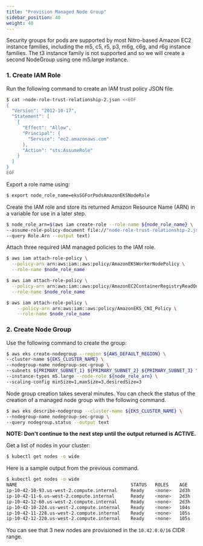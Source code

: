 ```yaml
---
title: "Provision Managed Node Group"
sidebar_position: 40
weight: 40
---
```


Security groups for pods are supported by most Nitro-based Amazon EC2 instance families, including the m5, c5, r5, p3, m6g, c6g, and r6g instance families. The t3 instance family is not supported and so we will create a second NodeGroup using one m5.large instance.

### 1. Create IAM Role

Run the following command to create an IAM trust policy JSON file.

```bash
$ cat >node-role-trust-relationship-2.json <<EOF
{
  "Version": "2012-10-17",
  "Statement": [
    {
      "Effect": "Allow",
      "Principal": {
        "Service": "ec2.amazonaws.com"
      },
      "Action": "sts:AssumeRole"
    }
  ]
}
EOF
```

Export a role name using:

```bash
$ export node_role_name=eksSGForPodsAmazonEKSNodeRole
```

Create the IAM role and store its returned Amazon Resource Name (ARN) in a variable for use in a later step.

```bash
$ node_role_arn=$(aws iam create-role --role-name ${node_role_name} \
--assume-role-policy-document file://"node-role-trust-relationship-2.json" \
--query Role.Arn --output text)
```

Attach three required IAM managed policies to the IAM role.

```bash
$ aws iam attach-role-policy \
  --policy-arn arn:aws:iam::aws:policy/AmazonEKSWorkerNodePolicy \
  --role-name $node_role_name

$ aws iam attach-role-policy \
  --policy-arn arn:aws:iam::aws:policy/AmazonEC2ContainerRegistryReadOnly \
  --role-name $node_role_name

$ aws iam attach-role-policy \
    --policy-arn arn:aws:iam::aws:policy/AmazonEKS_CNI_Policy \
    --role-name $node_role_name
```

### 2. Create Node Group

Use the following command to create the group:

```bash
$ aws eks create-nodegroup --region ${AWS_DEFAULT_REGION} \
--cluster-name ${EKS_CLUSTER_NAME} \
--nodegroup-name nodegroup-sec-group \
--subnets ${PRIMARY_SUBNET_1} ${PRIMARY_SUBNET_2} ${PRIMARY_SUBNET_3} \
--instance-types m5.large --node-role ${node_role_arn} \
--scaling-config minSize=1,maxSize=3,desiredSize=3
```

Node group creation takes several minutes. You can check the status of the creation of a managed node group with the following command.

```bash
$ aws eks describe-nodegroup --cluster-name ${EKS_CLUSTER_NAME} \
--nodegroup-name nodegroup-sec-group \
--query nodegroup.status --output text
```

**NOTE: Don't continue to the next step until the output returned is ACTIVE.**

Get a list of nodes in your cluster:

```bash
$ kubectl get nodes -o wide
```

Here is a sample output from the previous command.

```bash
$ kubectl get nodes -o wide
NAME                                          STATUS   ROLES    AGE    VERSION               INTERNAL-IP     EXTERNAL-IP   OS-IMAGE         KERNEL-VERSION                 CONTAINER-RUNTIME
ip-10-42-10-93.us-west-2.compute.internal     Ready    <none>   2d3h   v1.23.9-eks-ba74326   10.42.10.93     <none>        Amazon Linux 2   5.4.209-116.367.amzn2.x86_64   docker://20.10.17
ip-10-42-11-6.us-west-2.compute.internal      Ready    <none>   2d3h   v1.23.9-eks-ba74326   10.42.11.6      <none>        Amazon Linux 2   5.4.209-116.367.amzn2.x86_64   docker://20.10.17
ip-10-42-12-60.us-west-2.compute.internal     Ready    <none>   2d3h   v1.23.9-eks-ba74326   10.42.12.60     <none>        Amazon Linux 2   5.4.209-116.367.amzn2.x86_64   docker://20.10.17
ip-10-42-10-224.us-west-2.compute.internal    Ready    <none>   104s   v1.23.9-eks-ba74326   10.42.10.224    <none>        Amazon Linux 2   5.4.209-116.367.amzn2.x86_64   docker://20.10.17
ip-10-42-11-228.us-west-2.compute.internal    Ready    <none>   105s   v1.23.9-eks-ba74326   10.42.11.228    <none>        Amazon Linux 2   5.4.209-116.367.amzn2.x86_64   docker://20.10.17
ip-10-42-12-220.us-west-2.compute.internal    Ready    <none>   105s   v1.23.9-eks-ba74326   10.42.12.220    <none>        Amazon Linux 2   5.4.209-116.367.amzn2.x86_64   docker://20.10.17
```

You can see that 3 new nodes are provisioned in the `10.42.0.0/16` CIDR range.
